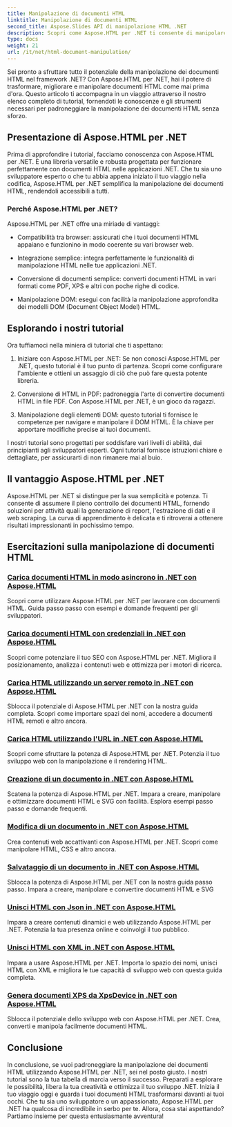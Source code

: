 ```yaml
---
title: Manipolazione di documenti HTML
linktitle: Manipolazione di documenti HTML
second_title: Aspose.Slides API di manipolazione HTML .NET
description: Scopri come Aspose.HTML per .NET ti consente di manipolare i documenti HTML in modo efficiente. Esplora i tutorial che ti guidano attraverso il processo.
type: docs
weight: 21
url: /it/net/html-document-manipulation/
---
```


Sei pronto a sfruttare tutto il potenziale della manipolazione dei documenti HTML nel framework .NET? Con Aspose.HTML per .NET, hai il potere di trasformare, migliorare e manipolare documenti HTML come mai prima d'ora. Questo articolo ti accompagna in un viaggio attraverso il nostro elenco completo di tutorial, fornendoti le conoscenze e gli strumenti necessari per padroneggiare la manipolazione dei documenti HTML senza sforzo.

## Presentazione di Aspose.HTML per .NET

Prima di approfondire i tutorial, facciamo conoscenza con Aspose.HTML per .NET. È una libreria versatile e robusta progettata per funzionare perfettamente con documenti HTML nelle applicazioni .NET. Che tu sia uno sviluppatore esperto o che tu abbia appena iniziato il tuo viaggio nella codifica, Aspose.HTML per .NET semplifica la manipolazione dei documenti HTML, rendendoli accessibili a tutti.

### Perché Aspose.HTML per .NET?

Aspose.HTML per .NET offre una miriade di vantaggi:

- Compatibilità tra browser: assicurati che i tuoi documenti HTML appaiano e funzionino in modo coerente su vari browser web.

- Integrazione semplice: integra perfettamente le funzionalità di manipolazione HTML nelle tue applicazioni .NET.

- Conversione di documenti semplice: converti documenti HTML in vari formati come PDF, XPS e altri con poche righe di codice.

- Manipolazione DOM: esegui con facilità la manipolazione approfondita dei modelli DOM (Document Object Model) HTML.

## Esplorando i nostri tutorial

Ora tuffiamoci nella miniera di tutorial che ti aspettano:

1. Iniziare con Aspose.HTML per .NET: Se non conosci Aspose.HTML per .NET, questo tutorial è il tuo punto di partenza. Scopri come configurare l'ambiente e ottieni un assaggio di ciò che può fare questa potente libreria.

2. Conversione di HTML in PDF: padroneggia l'arte di convertire documenti HTML in file PDF. Con Aspose.HTML per .NET, è un gioco da ragazzi.

3. Manipolazione degli elementi DOM: questo tutorial ti fornisce le competenze per navigare e manipolare il DOM HTML. È la chiave per apportare modifiche precise ai tuoi documenti.

I nostri tutorial sono progettati per soddisfare vari livelli di abilità, dai principianti agli sviluppatori esperti. Ogni tutorial fornisce istruzioni chiare e dettagliate, per assicurarti di non rimanere mai al buio.

## Il vantaggio Aspose.HTML per .NET

Aspose.HTML per .NET si distingue per la sua semplicità e potenza. Ti consente di assumere il pieno controllo dei documenti HTML, fornendo soluzioni per attività quali la generazione di report, l'estrazione di dati e il web scraping. La curva di apprendimento è delicata e ti ritroverai a ottenere risultati impressionanti in pochissimo tempo.

## Esercitazioni sulla manipolazione di documenti HTML
### [Carica documenti HTML in modo asincrono in .NET con Aspose.HTML](./load-html-doc-asynchronously/)
Scopri come utilizzare Aspose.HTML per .NET per lavorare con documenti HTML. Guida passo passo con esempi e domande frequenti per gli sviluppatori.
### [Carica documenti HTML con credenziali in .NET con Aspose.HTML](./load-html-doc-with-credentials/)
Scopri come potenziare il tuo SEO con Aspose.HTML per .NET. Migliora il posizionamento, analizza i contenuti web e ottimizza per i motori di ricerca.
### [Carica HTML utilizzando un server remoto in .NET con Aspose.HTML](./load-html-using-remote-server/)
Sblocca il potenziale di Aspose.HTML per .NET con la nostra guida completa. Scopri come importare spazi dei nomi, accedere a documenti HTML remoti e altro ancora.
### [Carica HTML utilizzando l'URL in .NET con Aspose.HTML](./load-html-using-url/)
Scopri come sfruttare la potenza di Aspose.HTML per .NET. Potenzia il tuo sviluppo web con la manipolazione e il rendering HTML.
### [Creazione di un documento in .NET con Aspose.HTML](./creating-a-document/)
Scatena la potenza di Aspose.HTML per .NET. Impara a creare, manipolare e ottimizzare documenti HTML e SVG con facilità. Esplora esempi passo passo e domande frequenti.
### [Modifica di un documento in .NET con Aspose.HTML](./editing-a-document/)
Crea contenuti web accattivanti con Aspose.HTML per .NET. Scopri come manipolare HTML, CSS e altro ancora.
### [Salvataggio di un documento in .NET con Aspose.HTML](./saving-a-document/)
Sblocca la potenza di Aspose.HTML per .NET con la nostra guida passo passo. Impara a creare, manipolare e convertire documenti HTML e SVG
### [Unisci HTML con Json in .NET con Aspose.HTML](./merge-html-with-json/)
Impara a creare contenuti dinamici e web utilizzando Aspose.HTML per .NET. Potenzia la tua presenza online e coinvolgi il tuo pubblico.
### [Unisci HTML con XML in .NET con Aspose.HTML](./merge-html-with-xml/)
Impara a usare Aspose.HTML per .NET. Importa lo spazio dei nomi, unisci HTML con XML e migliora le tue capacità di sviluppo web con questa guida completa.
### [Genera documenti XPS da XpsDevice in .NET con Aspose.HTML](./generate-xps-documents-by-xpsdevice/)
Sblocca il potenziale dello sviluppo web con Aspose.HTML per .NET. Crea, converti e manipola facilmente documenti HTML.

## Conclusione

In conclusione, se vuoi padroneggiare la manipolazione dei documenti HTML utilizzando Aspose.HTML per .NET, sei nel posto giusto. I nostri tutorial sono la tua tabella di marcia verso il successo. Preparati a esplorare le possibilità, libera la tua creatività e ottimizza il tuo sviluppo .NET. Inizia il tuo viaggio oggi e guarda i tuoi documenti HTML trasformarsi davanti ai tuoi occhi. Che tu sia uno sviluppatore o un appassionato, Aspose.HTML per .NET ha qualcosa di incredibile in serbo per te. Allora, cosa stai aspettando? Partiamo insieme per questa entusiasmante avventura!